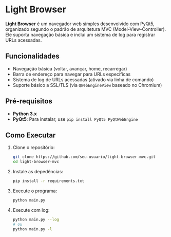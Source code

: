 # Light Browser

**Light Browser** é um navegador web simples desenvolvido com PyQt5, organizado segundo o padrão de arquitetura MVC (Model-View-Controller). Ele suporta navegação básica e inclui um sistema de log para registrar URLs acessadas.

## Funcionalidades

- Navegação básica (voltar, avançar, home, recarregar)
- Barra de endereço para navegar para URLs específicas
- Sistema de log de URLs acessadas (ativado via linha de comando)
- Suporte básico a SSL/TLS (via `QWebEngineView` baseado no Chromium)

## Pré-requisitos

- **Python 3.x**
- **PyQt5**: Para instalar, use `pip install PyQt5 PyQtWebEngine`

## Como Executar

1. Clone o repositório:

   ```bash
   git clone https://github.com/seu-usuario/light-browser-mvc.git
   cd light-browser-mvc
2. Instale as depedências:
    ```bash
    pip install -r requirements.txt
2. Execute o programa:
    ```bash
    python main.py
2. Execute com log:
    ```bash
    python main.py --log
    # ou
    python main.py -l